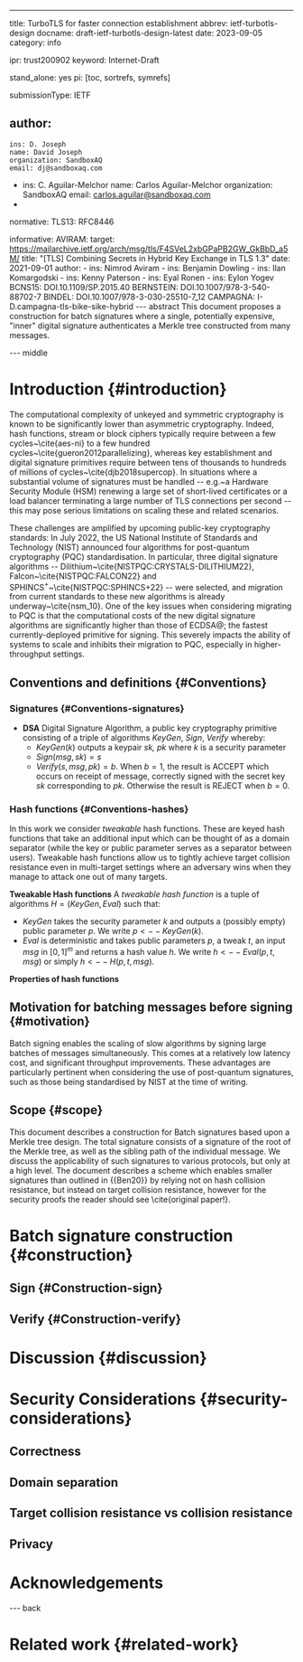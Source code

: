 ---
title: TurboTLS for faster connection establishment
abbrev: ietf-turbotls-design
docname: draft-ietf-turbotls-design-latest
date: 2023-09-05
category: info

ipr: trust200902
keyword: Internet-Draft

stand_alone: yes
pi: [toc, sortrefs, symrefs]

submissionType: IETF

author:
  -
    ins: D. Joseph
    name: David Joseph
    organization: SandboxAQ 
    email: dj@sandboxaq.com
  -
    ins: C. Aguilar-Melchor
    name: Carlos Aguilar-Melchor
    organization: SandboxAQ
    email: carlos.aguilar@sandboxaq.com
  -

normative:
  TLS13: RFC8446

informative:
  AVIRAM:
    target: https://mailarchive.ietf.org/arch/msg/tls/F4SVeL2xbGPaPB2GW_GkBbD_a5M/
    title: "[TLS] Combining Secrets in Hybrid Key Exchange in TLS 1.3"
    date: 2021-09-01
    author:
      -
        ins: Nimrod Aviram
      -
        ins: Benjamin Dowling
      -
        ins: Ilan Komargodski
      -
        ins: Kenny Paterson
      -
        ins: Eyal Ronen
      -
        ins: Eylon Yogev
  BCNS15: DOI.10.1109/SP.2015.40
  BERNSTEIN: DOI.10.1007/978-3-540-88702-7
  BINDEL: DOI.10.1007/978-3-030-25510-7_12
  CAMPAGNA: I-D.campagna-tls-bike-sike-hybrid
--- abstract
This document proposes a construction for batch signatures where a single, potentially expensive, "inner" digital signature authenticates a Merkle tree constructed from many messages.

--- middle

# Introduction {#introduction}

The computational complexity of unkeyed and symmetric cryptography is known to be significantly lower than asymmetric cryptography. Indeed, hash functions, stream or block ciphers typically require between a few cycles~\cite{aes-ni} to a few hundred cycles~\cite{gueron2012parallelizing}, whereas key establishment and digital signature primitives require between tens of thousands to hundreds of millions of cycles~\cite{djb2018supercop}. In situations where a substantial volume of signatures must be handled -- e.g.~a Hardware Security Module (HSM) renewing a large set of short-lived certificates or a load balancer terminating a large number of TLS connections per second -- this may pose serious limitations on scaling these and related scenarios.

These challenges are amplified by upcoming public-key cryptography standards: In July 2022, the US National Institute of Standards and Technology (NIST) announced four algorithms for post-quantum cryptography (PQC) standardisation. In particular, three digital signature algorithms -- Dilithium~\cite{NISTPQC:CRYSTALS-DILITHIUM22}, Falcon~\cite{NISTPQC:FALCON22} and SPHINCS$^+$~\cite{NISTPQC:SPHINCS+22} -- were selected, and migration from current standards to these new algorithms is already underway~\cite{nsm_10}. One of the key issues when considering migrating to PQC is that the computational costs of the new digital signature algorithms are significantly higher than those of ECDSA\@; the fastest currently-deployed primitive for signing. This severely impacts the ability of systems to scale and inhibits their migration to PQC, especially in higher-throughput settings.



## Conventions and definitions {#Conventions}

### Signatures {#Conventions-signatures}

- **DSA** Digital Signature Algorithm, a public key cryptography primitive consisting of a triple of algorithms _KeyGen_, _Sign_, _Verify_ whereby:
  - $KeyGen(k)$ outputs a keypair _sk, pk_ where _k_ is a security parameter
  - $Sign(msg, sk) = s$
  - $Verify(s, msg, pk) = b$. When $b=1$, the result is ACCEPT which occurs on receipt of message, correctly signed with the secret key $sk$ corresponding to $pk$. Otherwise the result is REJECT when $b=0$.

 ### Hash functions {#Conventions-hashes}
 
 In this work we consider _tweakable_ hash functions. These are keyed hash functions that take an additional input which can be thought of as a domain separator (while the key or public parameter serves as a separator between users). Tweakable hash functions allow us to tightly achieve target collision resistance even in multi-target settings where an adversary wins when they manage to attack one out of many targets.

 **Tweakable Hash functions** A _tweakable hash function_ is a tuple of algorithms $H=(KeyGen, Eval)$ such that:
 - $KeyGen$ takes the security parameter $k$ and outputs a (possibly empty) public parameter $p$. We write $p <-- KeyGen(k)$.
 - $Eval$ is deterministic and takes public parameters $p$, a tweak $t$, an input $msg$ in $[0,1]^m$ and returns a hash value $h$. We write $h <-- Eval(p,t,msg)$ or simply $h <-- H(p,t,msg)$.

 **Properties of hash functions**

## Motivation for batching messages before signing {#motivation}

Batch signing enables the scaling of slow algorithms by signing large batches of messages simultaneously. This comes at a relatively low latency cost, and significant throughput improvements. These advantages are particularly pertinent when considering the use of post-quantum signatures, such as those being standardised by NIST at the time of writing.


## Scope {#scope}

This document describes a construction for Batch signatures based upon a Merkle tree design. The total signature consists of a signature of the root of the Merkle tree, as well as the sibling path of the individual message. We discuss the applicability of such signatures to various protocols, but only at a high level. The document describes a scheme which enables smaller signatures than outlined in {{Ben20}} by relying not on hash collision resistance, but instead on target collision resistance, however for the security proofs the reader should see \cite{original paper!}.

# Batch signature construction {#construction}           



## Sign {#Construction-sign}

## Verify {#Construction-verify}


# Discussion {#discussion}


# Security Considerations {#security-considerations}

## Correctness

## Domain separation

## Target collision resistance vs collision resistance

## Privacy

# Acknowledgements



--- back

# Related work {#related-work}


